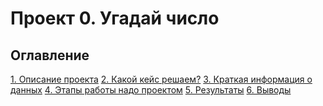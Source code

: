 # Проект 0. Угадай число

## Оглавление
[1. Описание проекта]()
[2. Какой кейс решаем?]()
[3. Краткая информация о данных]()
[4. Этапы работы надо проектом]()
[5. Результаты]()
[6. Выводы]()